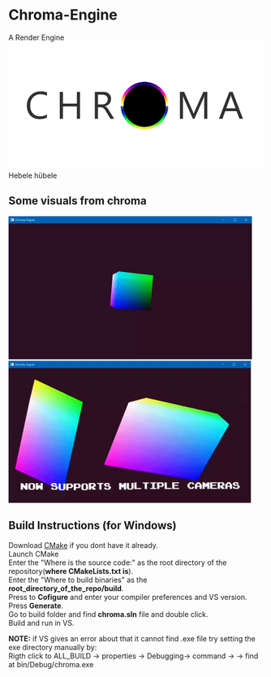# Chroma-Engine
A Render Engine
![Chroma Logo](resources/logo.png)
Hebele hübele

## Some visuals from chroma
![Rotating Cube](resources/images/cube.gif)  
![Multiple Cameras](resources/images/multi-cam.gif)  

## Build Instructions (for Windows)
Download [CMake](https://cmake.org/download/) if you dont have it already.  
Launch CMake  
Enter the "Where is the source code:" as the root directory of the repository(**where CMakeLists.txt is**).  
Enter the "Where to build binaries" as the **root_directory_of_the_repo/build**.  
Press to **Cofigure** and enter your compiler preferences and VS version.
Press **Generate**.  
Go to build folder and find **chroma.sln** file and double click.  
Build and run in VS.  

**NOTE:** if VS gives an error about that it cannot find .exe file try setting the exe directory manually by:  
Rigth click to ALL_BUILD -> properties -> Debugging-> command -> <browse> -> find at bin/Debug/chroma.exe
